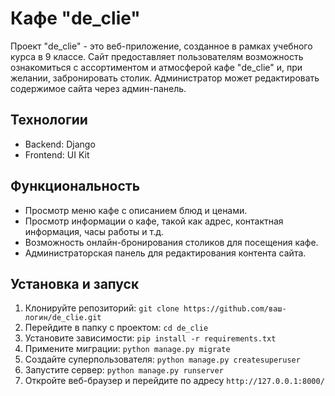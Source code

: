 # Кафе "de_clie"

Проект "de_clie" - это веб-приложение, созданное в рамках учебного курса в 9 классе. Сайт предоставляет пользователям возможность ознакомиться с ассортиментом и атмосферой кафе "de_clie" и, при желании, забронировать столик. Администратор может редактировать содержимое сайта через админ-панель.

## Технологии

- Backend: Django
- Frontend: UI Kit

## Функциональность

- Просмотр меню кафе с описанием блюд и ценами.
- Просмотр информации о кафе, такой как адрес, контактная информация, часы работы и т.д.
- Возможность онлайн-бронирования столиков для посещения кафе.
- Администраторская панель для редактирования контента сайта.

## Установка и запуск

1. Клонируйте репозиторий: `git clone https://github.com/ваш-логин/de_clie.git`
2. Перейдите в папку с проектом: `cd de_clie`
3. Установите зависимости: `pip install -r requirements.txt`
4. Примените миграции: `python manage.py migrate`
5. Создайте суперпользователя: `python manage.py createsuperuser`
6. Запустите сервер: `python manage.py runserver`
7. Откройте веб-браузер и перейдите по адресу `http://127.0.0.1:8000/`
